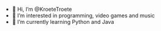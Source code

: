 - 👋 Hi, I’m @KroeteTroete
- 👀 I’m interested in programming, video games and music
- 🌱 I’m currently learning Python and Java

<!---
KroeteTroete/KroeteTroete is a ✨ special ✨ repository because its `README.md` (this file) appears on your GitHub profile.
You can click the Preview link to take a look at your changes.
--->

